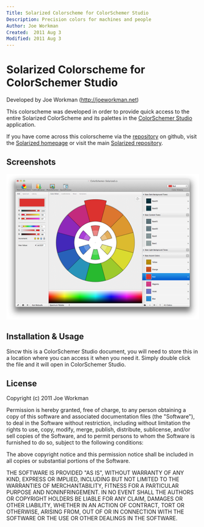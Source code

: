 ```yaml
---
Title: Solarized Colorscheme for ColorSchemer Studio
Description: Precision colors for machines and people
Author: Joe Workman
Created:  2011 Aug 3
Modified: 2011 Aug 3
---
```


Solarized Colorscheme for ColorSchemer Studio
=============================

Developed by Joe Workman (http://joeworkman.net)

This colorscheme was developed in order to provide quick access to the entire Solarized ColorScheme and its palettes in the [ColorSchemer Studio] application. 

If you have come across this colorscheme via the [repository] on 
github, visit the [Solarized homepage] or visit the main
[Solarized repository].

[ColorSchemer Studio]: http://www.colorschemer.com/
[repository]: https://github.com/joeworkman/colorschemer-solarized
[Solarized homepage]:   http://ethanschoonover.com/solarized
[Solarized repository]: https://github.com/altercation/solarized

Screenshots
-----------

![colorschemer solarized](https://github.com/joeworkman/colorschemer-solarized/raw/master/ColorSchemer-Solarized.png)

Installation & Usage
------------

Sincw this is a ColorSchemer Studio document, you will need to store this in a location where you can access it when you need it. Simply double click the file and it will open in ColorSchemer Studio. 

License
-------
Copyright (c) 2011 Joe Workman

Permission is hereby granted, free of charge, to any person obtaining a copy of this software and associated documentation files (the "Software"), to deal in the Software without restriction, including without limitation the rights to use, copy, modify, merge, publish, distribute, sublicense, and/or sell copies of the Software, and to permit persons to whom the Software is furnished to do so, subject to the following conditions:

The above copyright notice and this permission notice shall be included in all copies or substantial portions of the Software.

THE SOFTWARE IS PROVIDED "AS IS", WITHOUT WARRANTY OF ANY KIND, EXPRESS OR IMPLIED, INCLUDING BUT NOT LIMITED TO THE WARRANTIES OF MERCHANTABILITY, FITNESS FOR A PARTICULAR PURPOSE AND NONINFRINGEMENT. IN NO EVENT SHALL THE AUTHORS OR COPYRIGHT HOLDERS BE LIABLE FOR ANY CLAIM, DAMAGES OR OTHER LIABILITY, WHETHER IN AN ACTION OF CONTRACT, TORT OR OTHERWISE, ARISING FROM, OUT OF OR IN CONNECTION WITH THE SOFTWARE OR THE USE OR OTHER DEALINGS IN THE SOFTWARE.
